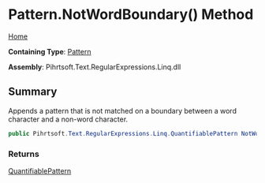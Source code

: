 # Pattern\.NotWordBoundary\(\) Method

[Home](../../../../../../README.md)

**Containing Type**: [Pattern](../README.md)

**Assembly**: Pihrtsoft\.Text\.RegularExpressions\.Linq\.dll

## Summary

Appends a pattern that is not matched on a boundary between a word character and a non\-word character\.

```csharp
public Pihrtsoft.Text.RegularExpressions.Linq.QuantifiablePattern NotWordBoundary()
```

### Returns

[QuantifiablePattern](../../QuantifiablePattern/README.md)

